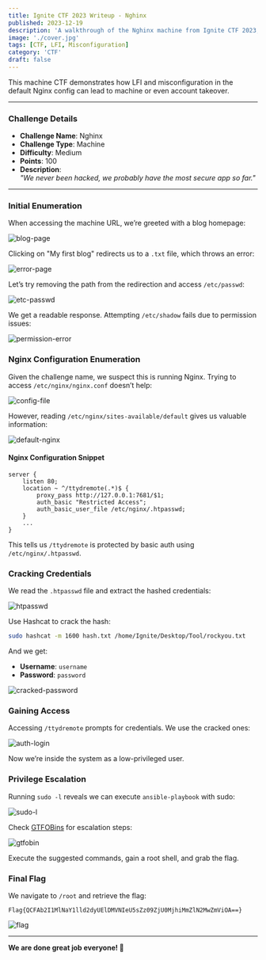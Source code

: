 ```yaml
---
title: Ignite CTF 2023 Writeup - Nghinx
published: 2023-12-19
description: 'A walkthrough of the Nghinx machine from Ignite CTF 2023, involving LFI exploitation and Nginx misconfiguration leading to machine takeover.'
image: './cover.jpg'
tags: [CTF, LFI, Misconfiguration]
category: 'CTF'
draft: false
---
```




This machine CTF demonstrates how LFI and misconfiguration in the default Nginx config can lead to machine or even account takeover.

---

###  **Challenge Details**

- **Challenge Name**: Nghinx  
- **Challenge Type**: Machine  
- **Difficulty**: Medium  
- **Points**: 100  
- **Description**:  
  _"We never been hacked, we probably have the most secure app so far."_

---

###  Initial Enumeration

When accessing the machine URL, we’re greeted with a blog homepage:

![blog-page](https://miro.medium.com/v2/resize:fit:1400/format:webp/1*p7nDuHDQUIpXNCk5XVnSXg.png)

Clicking on "My first blog" redirects us to a `.txt` file, which throws an error:

![error-page](https://miro.medium.com/v2/resize:fit:1400/format:webp/1*in3UnNuvANg8iftH--cmyA.png)

Let’s try removing the path from the redirection and access `/etc/passwd`:

![etc-passwd](https://miro.medium.com/v2/resize:fit:1400/format:webp/1*sZSXb0QUrlRSLJeBxp6MgA.png)

We get a readable response. Attempting `/etc/shadow` fails due to permission issues:

![permission-error](https://miro.medium.com/v2/resize:fit:1400/format:webp/1*wZ436qPBlH3-8x_bniWz2A.png)



### Nginx Configuration Enumeration

Given the challenge name, we suspect this is running Nginx. Trying to access `/etc/nginx/nginx.conf` doesn’t help:

![config-file](https://miro.medium.com/v2/resize:fit:1400/format:webp/1*oYz45ygbgeHTTLXlw726fg.png)

However, reading `/etc/nginx/sites-available/default` gives us valuable information:

![default-nginx](https://miro.medium.com/v2/resize:fit:1400/format:webp/1*Eiayx3kJPczWzqHEw_BU2g.png)

#### Nginx Configuration Snippet

```nginx
server {
    listen 80;
    location ~ ^/ttydremote(.*)$ {
        proxy_pass http://127.0.0.1:7681/$1;
        auth_basic "Restricted Access";
        auth_basic_user_file /etc/nginx/.htpasswd;
    }
    ...
}
````

This tells us `/ttydremote` is protected by basic auth using `/etc/nginx/.htpasswd`.



### Cracking Credentials

We read the `.htpasswd` file and extract the hashed credentials:

![htpasswd](https://miro.medium.com/v2/resize\:fit:1400/format\:webp/1*awW8xY7fOmQLCGx6bdESDg.png)

Use Hashcat to crack the hash:

```bash
sudo hashcat -m 1600 hash.txt /home/Ignite/Desktop/Tool/rockyou.txt
```

And we get:

* **Username**: `username`
* **Password**: `password`

![cracked-password](https://miro.medium.com/v2/resize\:fit:1400/format\:webp/1*opeDSCTAo1KP8SIhU_tUew.png)


###  Gaining Access

Accessing `/ttydremote` prompts for credentials. We use the cracked ones:

![auth-login](https://miro.medium.com/v2/resize\:fit:1400/format\:webp/1*l-3cz87zxR8r7hfchjpTAw.png)

Now we’re inside the system as a low-privileged user.


###  Privilege Escalation

Running `sudo -l` reveals we can execute `ansible-playbook` with sudo:

![sudo-l](https://miro.medium.com/v2/resize\:fit:1400/format\:webp/1*3A_1yJ87GeMt2DOUnxgS9Q.png)

Check [GTFOBins](https://gtfobins.github.io/#ansible-playbook) for escalation steps:

![gtfobin](https://miro.medium.com/v2/resize\:fit:1400/format\:webp/1*zuNkjlUauJIoxFh50NbqpQ.png)

Execute the suggested commands, gain a root shell, and grab the flag.



###  Final Flag

We navigate to `/root` and retrieve the flag:

```text
Flag{QCFAb2I1MlNaY1lld2dyUElDMVNIeU5sZz09ZjU0MjhiMmZlN2MwZmViOA==}
```

![flag](https://miro.medium.com/v2/resize\:fit:1400/format\:webp/1*2WJj2bO5k62RVx10fY1ndw.png)

---

**We are done great job everyone!  👏**


